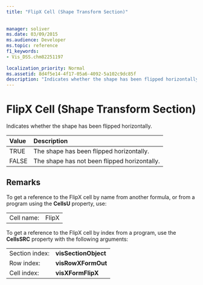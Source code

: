 ```yaml
---
title: "FlipX Cell (Shape Transform Section)"
 
 
manager: soliver
ms.date: 03/09/2015
ms.audience: Developer
ms.topic: reference
f1_keywords:
- Vis_DSS.chm82251197
 
localization_priority: Normal
ms.assetid: 8d4f5e14-4f17-05a6-4092-5a102c9dc85f
description: "Indicates whether the shape has been flipped horizontally."
---
```


# FlipX Cell (Shape Transform Section)

Indicates whether the shape has been flipped horizontally.
  
|**Value**|**Description**|
|:-----|:-----|
| TRUE  <br/> | The shape has been flipped horizontally.  <br/> |
| FALSE  <br/> | The shape has not been flipped horizontally.  <br/> |
   
## Remarks

To get a reference to the FlipX cell by name from another formula, or from a program using the **CellsU** property, use: 
  
|||
|:-----|:-----|
| Cell name:  <br/> | FlipX  <br/> |
   
To get a reference to the FlipX cell by index from a program, use the **CellsSRC** property with the following arguments: 
  
|||
|:-----|:-----|
| Section index:  <br/> |**visSectionObject** <br/> |
| Row index:  <br/> |**visRowXFormOut** <br/> |
| Cell index:  <br/> |**visXFormFlipX** <br/> |
   

